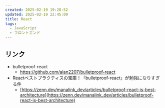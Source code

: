 ```yaml
---
created: 2025-02-19 19:28:52
updated: 2025-02-19 22:45:09
title: React
tags:
  - JavaScript
  - フロントエンド
---
```

## リンク
- bulletproof-react
	- https://github.com/alan2207/bulletproof-react
- Reactベストプラクティスの宝庫！「bulletproof-react」が勉強になりすぎる件
	- [https://zenn.dev/manalink_dev/articles/bulletproof-react-is-best-architecture](https://zenn.dev/manalink_dev/articles/bulletproof-react-is-best-architecture)